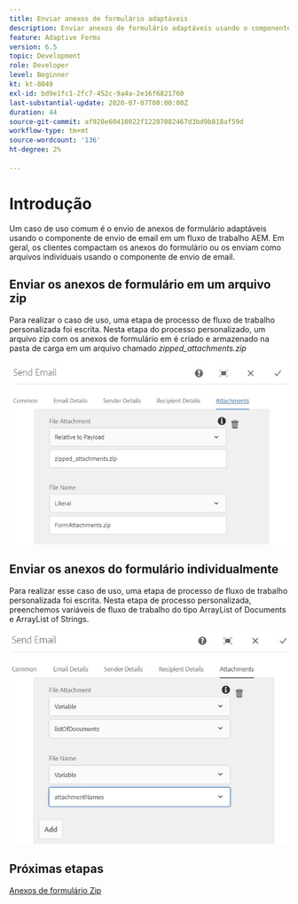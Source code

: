 ```yaml
---
title: Enviar anexos de formulário adaptáveis
description: Enviar anexos de formulário adaptáveis usando o componente de envio de email
feature: Adaptive Forms
version: 6.5
topic: Development
role: Developer
level: Beginner
kt: kt-8049
exl-id: bd9e1fc1-2fc7-452c-9a4a-2e16f6821760
last-substantial-update: 2020-07-07T00:00:00Z
duration: 44
source-git-commit: af928e60410022f12207082467d3bd9b818af59d
workflow-type: tm+mt
source-wordcount: '136'
ht-degree: 2%

---
```


# Introdução



Um caso de uso comum é o envio de anexos de formulário adaptáveis usando o componente de envio de email em um fluxo de trabalho AEM.
Em geral, os clientes compactam os anexos do formulário ou os enviam como arquivos individuais usando o componente de envio de email.

## Enviar os anexos de formulário em um arquivo zip

Para realizar o caso de uso, uma etapa de processo de fluxo de trabalho personalizada foi escrita. Nesta etapa do processo personalizado, um arquivo zip com os anexos de formulário em é criado e armazenado na pasta de carga em um arquivo chamado *zipped_attachments.zip*

![send-form-attachments](assets/send-form-attachments.JPG)

## Enviar os anexos do formulário individualmente

Para realizar esse caso de uso, uma etapa de processo de fluxo de trabalho personalizada foi escrita. Nesta etapa de processo personalizada, preenchemos variáveis de fluxo de trabalho do tipo ArrayList of Documents e ArrayList of Strings.

![send-list-of-documents](assets/send-list-of-documents.JPG)

## Próximas etapas

[Anexos de formulário Zip](./custom-process-step.md)
